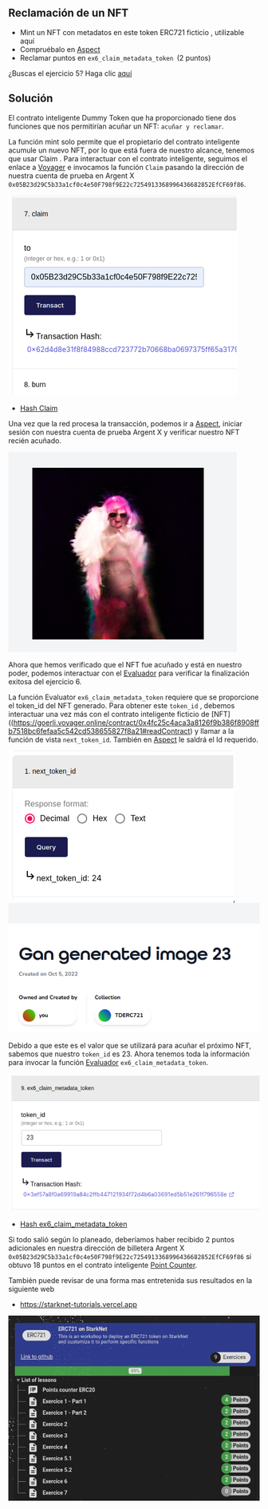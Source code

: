 ## Reclamación de un NFT

* Mint un NFT con metadatos en este token ERC721 ficticio , utilizable aquí
* Compruébalo en [Aspect](https://testnet.aspect.co/)
* Reclamar puntos en `ex6_claim_metadata_token `(2 puntos)


¿Buscas el ejercicio 5? Haga clic [aquí](https://github.com/Nadai2010/Nadai-Cairo-721-Starknet-Edu/blob/master/contracts/Soluci%C3%B3n/ERC721ex05.md)

## Solución

El contrato inteligente Dummy Token que ha proporcionado tiene dos funciones que nos permitirían acuñar un NFT: `acuñar y reclamar`.

La función mint solo permite que el propietario del contrato inteligente acumule un nuevo NFT, por lo que está fuera de nuestro alcance, tenemos que usar Claim . Para interactuar con el contrato inteligente, seguimos el enlace a [Voyager](https://goerli.voyager.online/contract/0x4fc25c4aca3a8126f9b386f8908ffb7518bc6fefaa5c542cd538655827f8a21#writeContract) e invocamos la función `Claim` pasando la dirección de nuestra cuenta de prueba en Argent X `0x05B23d29C5b33a1cf0c4e50F798f9E22c7254913368996436682852EfCF69f86`.

![Graph](/contracts/Imagenes/claimex06.png)

* [Hash Claim](https://testnet.starkscan.co/tx/0x062d4d8e31f8f84988ccd723772b70668ba0697375ff65a3179e6864bc43ac89#overview)

Una vez que la red procesa la transacción, podemos ir a [Aspect](https://testnet.aspect.co/), iniciar sesión con nuestra cuenta de prueba Argent X y verificar nuestro NFT recién acuñado.

![Graph](/contracts/Imagenes/nftex06.png)


Ahora que hemos verificado que el NFT fue acuñado y está en nuestro poder, podemos interactuar con el [Evaluador](https://goerli.voyager.online/contract/0x2d15a378e131b0a9dc323d0eae882bfe8ecc59de0eb206266ca236f823e0a15#writeContract) para verificar la finalización exitosa del ejercicio 6. 

La función Evaluator `ex6_claim_metadata_token` requiere que se proporcione el token_id del NFT generado. Para obtener este `token_id` , debemos interactuar una vez más con el contrato inteligente ficticio de [NFT]((https://goerli.voyager.online/contract/0x4fc25c4aca3a8126f9b386f8908ffb7518bc6fefaa5c542cd538655827f8a21#readContract) y llamar a la función de vista `next_token_id`. También en [Aspect](https://testnet.aspect.co/) le saldrá el Id requerido.

![Graph](/contracts/Imagenes/nexidex06.png), ![Graph](/contracts/Imagenes/nexid061.png)

Debido a que este es el valor que se utilizará para acuñar el próximo NFT, sabemos que nuestro `token_id` es 23. Ahora tenemos toda la información para invocar la función [Evaluador](https://goerli.voyager.online/contract/0x2d15a378e131b0a9dc323d0eae882bfe8ecc59de0eb206266ca236f823e0a15#writeContract) `ex6_claim_metadata_token`.

![Graph](/contracts/Imagenes/metaex06.png)

* [Hash ex6_claim_metadata_token](https://goerli.voyager.online/tx/0x3ef57a8f0a69919a84c2ffb447121934f72d4b6a03691ed5b51e261f796558e)

Si todo salió según lo planeado, deberíamos haber recibido 2 puntos adicionales en nuestra dirección de billetera Argent X `0x05B23d29C5b33a1cf0c4e50F798f9E22c7254913368996436682852EfCF69f86` si obtuvo 18 puntos en el contrato inteligente [Point Counter](https://goerli.voyager.online/contract/0xa0b943234522049dcdbd36cf9d5e12a46be405d6b8757df2329e6536b40707).

También puede revisar de una forma mas entretenida sus resultados en la siguiente web 

* https://starknet-tutorials.vercel.app

![Graph](/contracts/Imagenes/puntosex06.png)